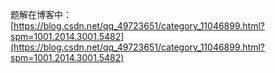 题解在博客中：[https://blog.csdn.net/qq_49723651/category_11046899.html?spm=1001.2014.3001.5482](https://blog.csdn.net/qq_49723651/category_11046899.html?spm=1001.2014.3001.5482)
